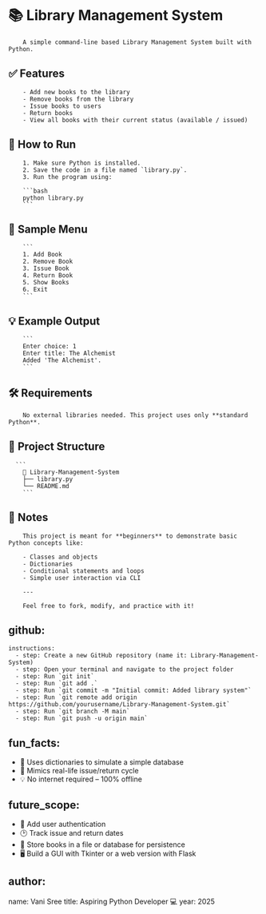 # 📚 Library Management System

        A simple command-line based Library Management System built with Python.

  ## ✅ Features

        - Add new books to the library  
        - Remove books from the library  
        - Issue books to users  
        - Return books  
        - View all books with their current status (available / issued)

  ## 🚀 How to Run

        1. Make sure Python is installed.
        2. Save the code in a file named `library.py`.
        3. Run the program using:

        ```bash
        python library.py
        ```

  ## 🧾 Sample Menu

        ```
        1. Add Book
        2. Remove Book
        3. Issue Book
        4. Return Book
        5. Show Books
        6. Exit
        ```

  ## 💡 Example Output

        ```
        Enter choice: 1
        Enter title: The Alchemist
        Added 'The Alchemist'.
        ```

  ## 🛠️ Requirements

        No external libraries needed. This project uses only **standard Python**.

  ## 📂 Project Structure

      ```
        📁 Library-Management-System
        ├── library.py
        └── README.md
        ```

  ## 📌 Notes

        This project is meant for **beginners** to demonstrate basic Python concepts like:

        - Classes and objects
        - Dictionaries
        - Conditional statements and loops
        - Simple user interaction via CLI

        ---

        Feel free to fork, modify, and practice with it!

  ## github:
    instructions:
      - step: Create a new GitHub repository (name it: Library-Management-System)
      - step: Open your terminal and navigate to the project folder
      - step: Run `git init`
      - step: Run `git add .`
      - step: Run `git commit -m "Initial commit: Added library system"`
      - step: Run `git remote add origin https://github.com/yourusername/Library-Management-System.git`
      - step: Run `git branch -M main`
      - step: Run `git push -u origin main`
## fun_facts:
  - 🧠 Uses dictionaries to simulate a simple database
  - 🔄 Mimics real-life issue/return cycle
  - 💡 No internet required – 100% offline

## future_scope:
  - 🔐 Add user authentication
  - 🕑 Track issue and return dates
  - 💾 Store books in a file or database for persistence
  - 🖥️ Build a GUI with Tkinter or a web version with Flask

## author:
  name: Vani Sree
  title: Aspiring Python Developer 💻
  year: 2025
